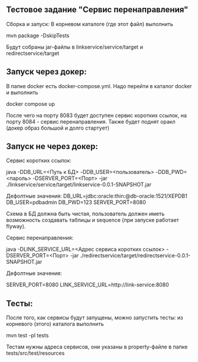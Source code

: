 ## Тестовое задание "Сервис перенаправления"

Сборка и запуск:
В корневом каталоге (где этот файл) выполнить 

mvn package -DskipTests

Будут собраны jar-файлы в linkservice/service/target и redirectservice/target


## Запуск через докер:
В папке docker есть docker-compose.yml. Надо перейти в каталог docker и выполнить

docker compose up

После чего на порту 8083 будет доступен сервис коротких ссылок, на порту 8084 - сервис перенаправления.
Также будет поднят оракл (докер образ большой и долго стартует)


## Запуск не через докер:

Сервис коротких ссылок:

java -DDB_URL=<Путь к БД> -DDB_USER=<пользователь> -DDB_PWD=<пароль> -DSERVER_PORT=<Порт> -jar ./linkservice/service/target/linkservice-0.0.1-SNAPSHOT.jar

Дефолтные значения:
DB_URL=jdbc:oracle:thin:@db-oracle:1521/XEPDB1
DB_USER=pdbadmin
DB_PWD=123
SERVER_PORT=8080

Схема в БД должна быть чистая, пользователь должен иметь возможность создавать таблицы и sequence (при запуске работает flyway).

Сервис перенаправления:

java -DLINK_SERVICE_URL=<Адрес сервиса коротких ссылок> -DSERVER_PORT=<Порт> -jar ./redirectservice/target/redirectservice-0.0.1-SNAPSHOT.jar

Дефолтные значения: 

SERVER_PORT=8080
LINK_SERVICE_URL=http://link-service:8080

## Тесты:

После того, как сервисы будут запущены, можно запустить тесты:
из корневого (этого) каталога выполнить

mvn test -pl tests

Тестам нужны адреса сервисов, они указаны в property-файле в папке tests/src/test/resources